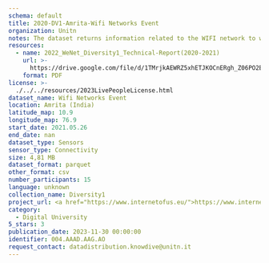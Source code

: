 ```yaml
---
schema: default
title: 2020-DV1-Amrita-Wifi Networks Event
organization: Unitn
notes: The dataset returns information related to the WIFI network to which the phone is connected to, if connected will also report the WIFI network id. It is part of Wenet Diversity 1 data collection, which contains data about the everyday life activities of students coming from 8 different universities located in China, Denmark, India, Italy, Mexico, Mongolia, Paraguay and UK. The data were collected via questionnaires, data coming from 27 smartphone sensors associated to thousand self-reported annotations over a period of 4 weeks.
resources:
  - name: 2022_WeNet_Diversity1_Technical-Report(2020-2021)
    url: >-
      https://drive.google.com/file/d/1TMrjkAEWRZ5xhETJKOCnERgh_Z06PO2E/view?usp=drive_link
    format: PDF
license: >-
  ./../../resources/2023LivePeopleLicense.html
dataset_name: Wifi Networks Event
location: Amrita (India)
latitude_map: 10.9
longitude_map: 76.9
start_date: 2021.05.26
end_date: nan
dataset_type: Sensors
sensor_type: Connectivity
size: 4,81 MB
dataset_format: parquet
other_format: csv
number_participants: 15
language: unknown
collection_name: Diversity1
project_url: <a href="https://www.internetofus.eu/">https://www.internetofus.eu/</a>
category:
  - Digital University
5_stars: 3
publication_date: 2023-11-30 00:00:00
identifier: 004.AAAD.AAG.AO
request_contact: datadistribution.knowdive@unitn.it
---
```

